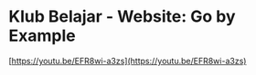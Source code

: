 # Klub Belajar - Website: Go by Example

[https://youtu.be/EFR8wi-a3zs](https://youtu.be/EFR8wi-a3zs)
